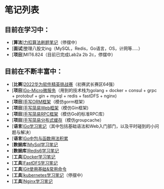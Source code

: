 # 笔记列表

## 目前在学习中：
- [**算法**][力扣算法刷题笔记](https://www.wolai.com/k8CZJCY3wwWWc11ApSomF)（停摆中）
- [**面试**]整理八股文ing（MySQL，Redis，Go语言，OS，计网等.....）
- [**项目**]MIT6.824（目前已完成Lab2a 2b 2c，停摆中）
## 目前在不断丰富中：
- [**比赛**][2022华为软件精英挑战赛](https://www.wolai.com/geVswNzTUZn78ytkhQ7Fcb)（初赛武长赛区64强）
- [**项目**][Go-Micro微服务](https://www.wolai.com/jgjN7MrDFHJMbqfDHHQASM)（用到的技术栈为golang + docker + consul + grpc + protobuf + gin + mysql + redis + fastDFS + nginx)
- [**项目**][手写ORM框架](https://www.wolai.com/9Xy8kYiU1vxDvW6h2Kj27s)（模仿gorm框架）
- [**项目**][手写简易Web框架](https://www.wolai.com/eyR9zThJjhoHUvGJuTnLAC)（模仿Gin框架)
- [**项目**][手写简易RPC框架](https://www.wolai.com/6hAHLhsvJRGYLRKtcReQ45)（模仿Go的标准RPC库）
- [**项目**][手写简易分布式缓存](https://www.wolai.com/8ga1RzHujekcsKjG3EV25d)（模仿groupcache）
- [**语言**][Go学习笔记](https://www.wolai.com/dPPVnFiUWmPFWZZ7eicxwa)（其中包括基础语法和Web入门部门，以及平时碰到的小问题与解决）
- [**语言**][Go中包与函数用法积累](https://www.wolai.com/kkhVnEbr6nzd4doneBE9Da)
- [**数据库**][MySql学习笔记](https://www.wolai.com/uTbRLinYVoBevYqKWBXwvj)
- [**数据库**][Redis6学习笔记](https://www.wolai.com/esmyTD1sRJD5DzjzbYTT1h)
- [**工具**][Docker学习笔记](https://www.wolai.com/t2odGrsSrdp9jgkzRi4cY8)
- [**工具**][FastDFS学习笔记](https://www.wolai.com/uvvzckKu389EMTsKjkKNAQ)
- [**工具**][Git使用基础&常用命令](https://www.wolai.com/eTmVzzFGXA89CwYv7pDttF)
- [**工具**][kubernetes学习笔记](https://www.wolai.com/KozWvj9ReyJ3AGdCAsB45)（停摆中）
- [**工具**][Nginx学习笔记](https://www.wolai.com/qBwyKs5GyBHqP1zo1DNQEF)


